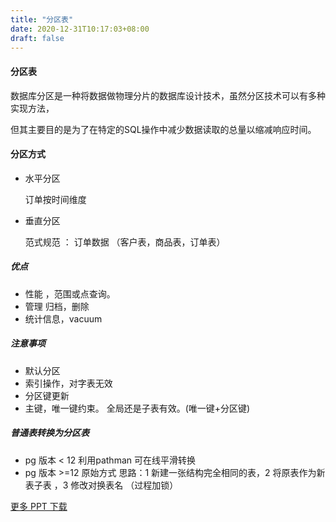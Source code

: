 ```yaml
---
title: "分区表"
date: 2020-12-31T10:17:03+08:00
draft: false
---
```


#### 分区表

数据库分区是一种将数据做物理分片的数据库设计技术，虽然分区技术可以有多种实现方法，

但其主要目的是为了在特定的SQL操作中减少数据读取的总量以缩减响应时间。

#### 分区方式

- 水平分区  

  订单按时间维度  

- 垂直分区

  范式规范 ： 订单数据 （客户表，商品表，订单表）

##### 优点

- 性能 ，范围或点查询。
- 管理 归档，删除
- 统计信息，vacuum

##### 注意事项

- 默认分区
- 索引操作，对字表无效
- 分区键更新
- 主键，唯一键约束。 全局还是子表有效。(唯一键+分区键)

##### 普通表转换为分区表

- pg 版本 < 12 利用pathman 可在线平滑转换
- pg 版本 >=12 原始方式 思路：1 新建一张结构完全相同的表，2 将原表作为新表子表 ，3 修改对换表名 （过程加锁）

[更多 PPT 下载](./book/数据库分区与PG分区表介绍.pptx) 
